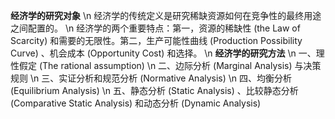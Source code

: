 **经济学的研究对象** \n 经济学的传统定义是研究稀缺资源如何在竞争性的最终用途之间配置的。 \n 经济学的两个重要特点：第一，资源的稀缺性 (the Law of Scarcity) 和需要的无限性。第二，生产可能性曲线 (Production Possibility Curve) 、机会成本 (Opportunity Cost) 和选择。 \n **经济学的研究方法** \n 一、理性假定 (The rational assumption) \n 二、边际分析 (Marginal Analysis) 与决策规则 \n 三、实证分析和规范分析 (Normative Analysis) \n 四、均衡分析 (Equilibrium Analysis) \n 五、静态分析 (Static Analysis) 、比较静态分析 (Comparative Static Analysis) 和动态分析 (Dynamic Analysis)
        
